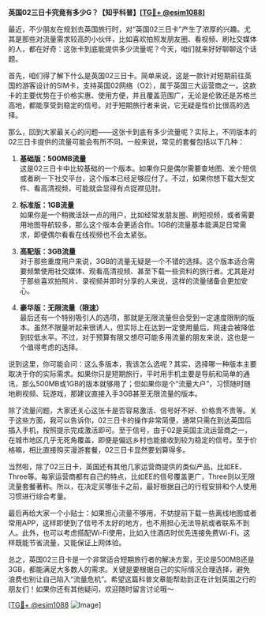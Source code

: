 **英国02三日卡究竟有多少G？【知乎科普】[[TG💪+ @esim1088](https://t.me/s/esim1088)]**

最近，不少朋友在规划去英国旅行时，对“英国02三日卡”产生了浓厚的兴趣。尤其是那些对流量需求较高的小伙伴，比如喜欢拍照发朋友圈、看视频、刷社交媒体的人，都在好奇：这张卡到底能提供多少流量呢？今天，咱们就来好好聊聊这个话题。

首先，咱们得了解下什么是英国02三日卡。简单来说，这是一款针对短期前往英国的游客设计的SIM卡，支持英国02网络（O2），属于英国三大运营商之一。这款卡的主要优势在于价格实惠、使用方便，并且覆盖范围广，无论是伦敦还是苏格兰高地，都能享受到稳定的信号。对于短期旅行者来说，它无疑是性价比很高的选择。

那么，回到大家最关心的问题——这张卡到底有多少流量呢？实际上，不同版本的02三日卡提供的流量可能会有所不同。一般来说，常见的套餐包括以下几种：

1. **基础版：500MB流量**  
   这是02三日卡中比较基础的一个版本。如果你只是偶尔需要查地图、发个短信或者刷一下社交平台，这个版本已经足够应付了。不过，如果你想下载大型文件、看高清视频，可能就会显得有点捉襟见肘。

2. **标准版：1GB流量**  
   如果你是一个稍微活跃一点的用户，比如经常发朋友圈、刷短视频，或者需要用地图导航较多，那么这个版本会更适合你。1GB的流量基本能满足日常需求，即便偶尔看看在线视频也不会太紧张。

3. **高配版：3GB流量**  
   对于那些重度用户来说，3GB的流量无疑是一个不错的选择。这个版本适合需要频繁使用社交媒体、观看高清视频、甚至下载一些资料的旅行者。尤其是对于那些喜欢拍照片、录视频并即时分享的人来说，这样的流量储备会更加安心。

4. **豪华版：无限流量（限速）**  
   最后还有一个特别吸引人的选项，那就是无限流量但会受到一定速度限制的版本。虽然不限量听起来很诱人，但实际上在达到一定使用量后，网速会被降低到较低水平。不过，对于预算有限又想尽可能多用流量的朋友来说，这也是一个值得考虑的选择。

说到这里，你可能会问：这么多版本，我该怎么选呢？其实，选择哪一种版本主要取决于你的实际需求。如果你只是短期旅行，平时用手机主要是导航和简单的通讯，那么500MB或1GB的版本就够用了；但如果你是个“流量大户”，习惯随时随地刷视频、玩游戏，那建议直接入手3GB甚至无限流量的版本。

除了流量问题，大家还关心这张卡是否容易激活、信号好不好、价格贵不贵等。关于这些方面，我可以告诉你，02三日卡的操作非常简便，通常只需在到达英国后插入手机，按照提示完成激活即可。至于信号，由于02是英国主流运营商之一，在城市地区几乎无死角覆盖，即便是偏远乡村也能接收到较为稳定的信号。至于价格嘛，相比直接购买漫游套餐，02三日卡显然要划算得多。

当然啦，除了02三日卡，英国还有其他几家运营商提供的类似产品，比如EE、Three等。每家运营商都有自己的特点，比如EE的信号覆盖更广，Three则以无限流量套餐著称。所以，在决定买哪张卡之前，最好根据自己的行程安排和个人使用习惯进行综合考量。

最后再给大家一个小贴士：如果担心流量不够用，不妨提前下载一些离线地图或者常用APP，这样即使到了信号不太好的地方，也不用担心无法导航或者联系不到人。此外，也可以考虑搭配Wi-Fi使用，比如入住酒店时优先连接免费Wi-Fi，这样既能节省流量，又能保证上网体验。

总之，英国02三日卡是一个非常适合短期旅行者的解决方案，无论是500MB还是3GB，都能满足大多数人的需求。关键是要根据自己的实际情况合理选择，避免浪费也别让自己陷入“流量危机”。希望这篇科普文章能帮助到正在计划英国之行的朋友们！如果你还有其他疑问，欢迎随时留言讨论哦～

[[TG💪+ @esim1088](https://t.me/s/esim1088) ![Image](https://i.postimg.cc/4NQfJmqS/Snipaste-2025-05-13-00-14-12.png)]